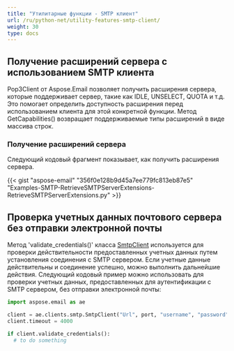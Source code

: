 ```yaml
---
title: "Утилитарные функции - SMTP клиент"
url: /ru/python-net/utility-features-smtp-client/
weight: 30
type: docs
---
```



## **Получение расширений сервера с использованием SMTP клиента**
Pop3Client от Aspose.Email позволяет получить расширения сервера, которые поддерживает сервер, такие как IDLE, UNSELECT, QUOTA и т.д. Это помогает определить доступность расширения перед использованием клиента для этой конкретной функции. Метод GetCapabilities() возвращает поддерживаемые типы расширений в виде массива строк.
### **Получение расширений сервера**
Следующий кодовый фрагмент показывает, как получить расширения сервера.



{{< gist "aspose-email" "356f0e128b9d45a7ee779fc813eb87e5" "Examples-SMTP-RetrieveSMTPServerExtensions-RetrieveSMTPServerExtensions.py" >}}

## **Проверка учетных данных почтового сервера без отправки электронной почты**

Метод 'validate_credentials()' класса [SmtpClient](https://reference.aspose.com/email/python-net/aspose.email.clients.smtp/smtpclient/#smtpclient-class) используется для проверки действительности предоставленных учетных данных путем установления соединения с SMTP сервером. Если учетные данные действительны и соединение успешно, можно выполнить дальнейшие действия. Следующий кодовый пример можно использовать для проверки учетных данных, предоставленных для аутентификации с SMTP сервером, без отправки электронной почты:

```py
import aspose.email as ae

client = ae.clients.smtp.SmtpClient("Url", port, "username", "password", ae.clients.SecurityOptions.AUTO)
client.timeout = 4000

if client.validate_credentials():
  # to do something
```